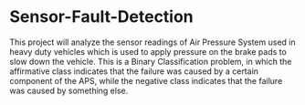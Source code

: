 # Sensor-Fault-Detection
This project will analyze the sensor readings of Air Pressure System used in heavy duty vehicles which is used to apply pressure on the brake pads to slow down the vehicle.
This is a Binary Classification problem, in which the affirmative class indicates that the failure was caused by a certain component of the APS, while the negative class indicates that the failure was caused by something else.



